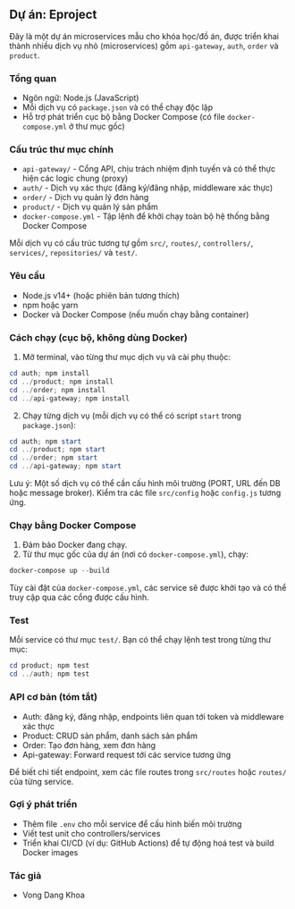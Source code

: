 ## Dự án: Eproject

Đây là một dự án microservices mẫu cho khóa học/đồ án, được triển khai thành nhiều dịch vụ nhỏ (microservices) gồm `api-gateway`, `auth`, `order` và `product`.

### Tổng quan

- Ngôn ngữ: Node.js (JavaScript)
- Mỗi dịch vụ có `package.json` và có thể chạy độc lập
- Hỗ trợ phát triển cục bộ bằng Docker Compose (có file `docker-compose.yml` ở thư mục gốc)

### Cấu trúc thư mục chính

- `api-gateway/` - Cổng API, chịu trách nhiệm định tuyến và có thể thực hiện các logic chung (proxy)
- `auth/` - Dịch vụ xác thực (đăng ký/đăng nhập, middleware xác thực)
- `order/` - Dịch vụ quản lý đơn hàng
- `product/` - Dịch vụ quản lý sản phẩm
- `docker-compose.yml` - Tập lệnh để khởi chạy toàn bộ hệ thống bằng Docker Compose

Mỗi dịch vụ có cấu trúc tương tự gồm `src/`, `routes/`, `controllers/`, `services/`, `repositories/` và `test/`.

### Yêu cầu

- Node.js v14+ (hoặc phiên bản tương thích)
- npm hoặc yarn
- Docker và Docker Compose (nếu muốn chạy bằng container)

### Cách chạy (cục bộ, không dùng Docker)

1. Mở terminal, vào từng thư mục dịch vụ và cài phụ thuộc:

```powershell
cd auth; npm install
cd ../product; npm install
cd ../order; npm install
cd ../api-gateway; npm install
```

2. Chạy từng dịch vụ (mỗi dịch vụ có thể có script `start` trong `package.json`):

```powershell
cd auth; npm start
cd ../product; npm start
cd ../order; npm start
cd ../api-gateway; npm start
```

Lưu ý: Một số dịch vụ có thể cần cấu hình môi trường (PORT, URL đến DB hoặc message broker). Kiểm tra các file `src/config` hoặc `config.js` tương ứng.

### Chạy bằng Docker Compose

1. Đảm bảo Docker đang chạy.
2. Từ thư mục gốc của dự án (nơi có `docker-compose.yml`), chạy:

```powershell
docker-compose up --build
```

Tùy cài đặt của `docker-compose.yml`, các service sẽ được khởi tạo và có thể truy cập qua các cổng được cấu hình.

### Test

Mỗi service có thư mục `test/`. Bạn có thể chạy lệnh test trong từng thư mục:

```powershell
cd product; npm test
cd ../auth; npm test
```

### API cơ bản (tóm tắt)

- Auth: đăng ký, đăng nhập, endpoints liên quan tới token và middleware xác thực
- Product: CRUD sản phẩm, danh sách sản phẩm
- Order: Tạo đơn hàng, xem đơn hàng
- Api-gateway: Forward request tới các service tương ứng

Để biết chi tiết endpoint, xem các file routes trong `src/routes` hoặc `routes/` của từng service.

### Gợi ý phát triển

- Thêm file `.env` cho mỗi service để cấu hình biến môi trường
- Viết test unit cho controllers/services
- Triển khai CI/CD (ví dụ: GitHub Actions) để tự động hoá test và build Docker images

### Tác giả

- Vong Dang Khoa
